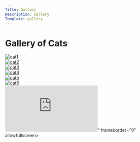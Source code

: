 ```yaml
---
Title: Gallery
Description: Gallery
Template: gallery
---
```


Gallery of Cats
==========================


<div class="gallery">
    <div class ="gallerybox"><a href="%base_url%/image/cat1.jpg" target="_blank"><picture>
    <source media="(min-width: 668px)" srcset="image/cat1.jpg?&q=50">
    <source media="(min-width: 376px)" srcset="image/cat1.jpg?w=667">
    <img src="image/cat1.jpg?w=375" alt="cat1">
</picture></a></div>
    <div class ="gallerybox"><a href="%base_url%/image/cat2.jpg" target="_blank"><picture>
    <source media="(min-width: 668px)" srcset="image/cat2.jpg?&q=50">
    <source media="(min-width: 376px)" srcset="image/cat2.jpg?w=667">
    <img src="image/cat2.jpg?w=375" alt="cat2">
</picture></a></div>
    <div class ="gallerybox"><a href="%base_url%/image/cat3.jpg" target="_blank"><picture>
    <source media="(min-width: 668px)" srcset="image/cat3.jpg?&q=50">
    <source media="(min-width: 376px)" srcset="image/cat3.jpg?w=667">
    <img src="image/cat3.jpg?w=375" alt="cat3">
</picture></a></div>
    <div class ="gallerybox"><a href="%base_url%/image/cat4.jpg" target="_blank"><picture>
    <source media="(min-width: 668px)" srcset="image/cat4.jpg?&q=50">
    <source media="(min-width: 376px)" srcset="image/cat4.jpg?w=667">
    <img src="image/cat4.jpg?w=375" alt="cat4">
</picture></a></div>
    <div class ="gallerybox"><a href="%base_url%/image/cat5.jpg" target="_blank"><picture>
    <source media="(min-width: 668px)" srcset="image/cat5.jpg?&q=50">
    <source media="(min-width: 376px)" srcset="image/cat5.jpg?w=667">
    <img src="image/cat5.jpg?w=375" alt="cat5">
</picture></a></div>
    <div class ="gallerybox"><a href="%base_url%/image/cat6.jpg" target="_blank"><picture>
    <source media="(min-width: 668px)" srcset="image/cat6.jpg?&q=50">
    <source media="(min-width: 376px)" srcset="image/cat6.jpg?w=667">
    <img src="image/cat6.jpg?w=375" alt="cat6">
</picture></a></div>
</div>
<div class ="videocontainer">
<div class="embed-container">
    <iframe src="https://www.youtube.com/embed/y0sF5xhGreA?si=Z_dKnCx9ZWM-dBYG" title="YouTube video player" frameborder="0" allowfullscreen></iframe>" frameborder="0" allowfullscreen></iframe>
</div>
</div>
